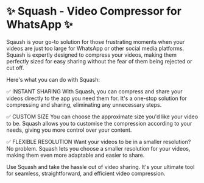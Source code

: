 # ✨ Squash - Video Compressor for WhatsApp ✨
Sqaush is your go-to solution for those frustrating moments when your videos are just too large for WhatsApp or other social media platforms. Squash is expertly designed to compress your videos, making them perfectly sized for easy sharing without the fear of them being rejected or cut off.

Here's what you can do with Squash:

✅ INSTANT SHARING
With Squash, you can compress and share your videos directly to the app you need them for. It's a one-stop solution for compressing and sharing, eliminating any unnecessary steps.

✅ CUSTOM SIZE
You can choose the approximate size you'd like your video to be. Squash allows you to customise the compression according to your needs, giving you more control over your content.

✅ FLEXIBLE RESOLUTION
Want your videos to be in a smaller resolution? No problem. Squash lets you choose a smaller resolution for your videos, making them even more adaptable and easier to share.

Use Squash and take the hassle out of video sharing. It's your ultimate tool for seamless, straightforward, and efficient video compression.
